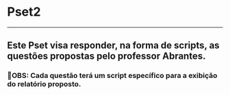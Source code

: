 # Pset2
---

## Este Pset visa responder, na forma de scripts, as questões propostas pelo professor Abrantes.

### 🔹OBS: Cada questão terá um script específico para a exibição do relatório proposto.

